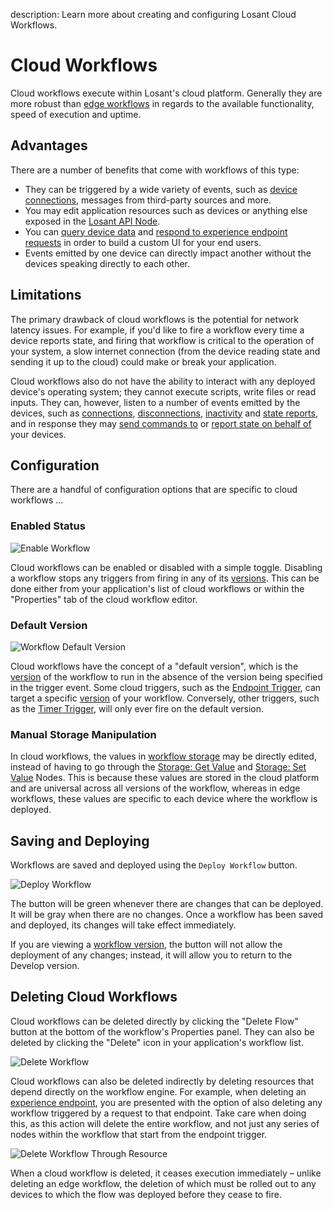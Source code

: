 description: Learn more about creating and configuring Losant Cloud Workflows.

# Cloud Workflows

Cloud workflows execute within Losant's cloud platform. Generally they are more robust than [edge workflows](/workflows/edge-workflows/) in regards to the available functionality, speed of execution and uptime.

## Advantages

There are a number of benefits that come with workflows of this type:

* They can be triggered by a wide variety of events, such as [device connections](/workflows/triggers/on-connect/), messages from third-party sources and more.
* You may edit application resources such as devices or anything else exposed in the [Losant API Node](/workflows/data/losant-api/).
* You can [query device data](/workflows/data/time-series/) and [respond to experience endpoint requests](/workflows/outputs/endpoint-reply/) in order to build a custom UI for your end users.
* Events emitted by one device can directly impact another without the devices speaking directly to each other.

## Limitations

The primary drawback of cloud workflows is the potential for network latency issues. For example, if you'd like to fire a workflow every time a device reports state, and firing that workflow is critical to the operation of your system, a slow internet connection (from the device reading state and sending it up to the cloud) could make or break your application.

Cloud workflows also do not have the ability to interact with any deployed device's operating system; they cannot execute scripts, write files or read inputs. They can, however, listen to a number of events emitted by the devices, such as [connections](/workflows/triggers/on-connect/), [disconnections](/workflows/triggers/on-disconnect/), [inactivity](/workflows/triggers/on-inactivity/) and [state reports](/workflows/triggers/device/), and in response they may [send commands to](/workflows/outputs/device-command/) or [report state on behalf of](/workflows/outputs/device-state/) your devices.

## Configuration

There are a handful of configuration options that are specific to cloud workflows ...

### Enabled Status

![Enable Workflow](/images/workflows/overview-enable.png "Enable Workflow")

Cloud workflows can be enabled or disabled with a simple toggle. Disabling a workflow stops any triggers from firing in any of its [versions](/workflows/versioning/). This can be done either from your application's list of cloud workflows or within the "Properties" tab of the cloud workflow editor.

### Default Version

![Workflow Default Version](/images/workflows/workflow-default-version.png "Workflow Default Version")

Cloud workflows have the concept of a "default version", which is the [version](/workflows/versioning/) of the workflow to run in the absence of the version being specified in the trigger event. Some cloud triggers, such as the [Endpoint Trigger](/workflows/triggers/endpoint/), can target a specific [version](/workflows/versioning/) of your workflow. Conversely, other triggers, such as the [Timer Trigger](/workflows/triggers/timer/), will only ever fire on the default version.

### Manual Storage Manipulation

In cloud workflows, the values in [workflow storage](/workflows/overview/#workflow-storage) may be directly edited, instead of having to go through the [Storage: Get Value](/workflows/data/get-value/) and [Storage: Set Value](/workflows/data/store-value/) Nodes. This is because these values are stored in the cloud platform and are universal across all versions of the workflow, whereas in edge workflows, these values are specific to each device where the workflow is deployed.

## Saving and Deploying

Workflows are saved and deployed using the `Deploy Workflow` button.

![Deploy Workflow](/images/workflows/overview-deploy.png "Deploy Workflow")

The button will be green whenever there are changes that can be deployed. It will be gray when there are no changes. Once a workflow has been saved and deployed, its changes will take effect immediately.

If you are viewing a [workflow version](/workflows/versioning/), the button will not allow the deployment of any changes; instead, it will allow you to return to the Develop version.

## Deleting Cloud Workflows

Cloud workflows can be deleted directly by clicking the "Delete Flow" button at the bottom of the workflow's Properties panel. They can also be deleted by clicking the "Delete" icon in your application's workflow list.

![Delete Workflow](/images/workflows/workflow-delete.png "Delete Workflow")

Cloud workflows can also be deleted indirectly by deleting resources that depend directly on the workflow engine. For example, when deleting an [experience endpoint](/experiences/endpoints/#deleting-endpoints), you are presented with the option of also deleting any workflow triggered by a request to that endpoint. Take care when doing this, as this action will delete the entire workflow, and not just any series of nodes within the workflow that start from the endpoint trigger.

![Delete Workflow Through Resource](/images/experiences/delete-endpoint.png "Delete Workflow Through Resource")

When a cloud workflow is deleted, it ceases execution immediately – unlike deleting an edge workflow, the deletion of which must be rolled out to any devices to which the flow was deployed before they cease to fire.
